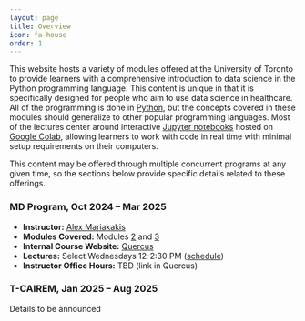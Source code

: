 ```yaml
---
layout: page
title: Overview
icon: fa-house
order: 1
---
```


This website hosts a variety of modules offered at the University of Toronto to provide learners with a comprehensive introduction to data science in the Python programming language.
This content is unique in that it is specifically designed for people who aim to use data science in healthcare.
All of the programming is done in [Python](https://www.python.org/), but the concepts covered in these modules should generalize to other popular programming languages.
Most of the lectures center around interactive [Jupyter notebooks](https://jupyter.org/) hosted on [Google Colab](https://colab.research.google.com/), allowing learners to work with code in real time with minimal setup requirements on their computers.

This content may be offered through multiple concurrent programs at any given time, so the sections below provide specific details related to these offerings.

### MD Program, Oct 2024 – Mar 2025
- **Instructor:** [Alex Mariakakis](https://mariakakis.github.io/)
- **Modules Covered:** Modules [2](module2.html) and [3](module3.html)
- **Internal Course Website:** [Quercus](https://q.utoronto.ca/courses/371302)
- **Lectures:** Select Wednesdays 12-2:30 PM ([schedule](schedules/c4m-md.html))
- **Instructor Office Hours:** TBD (link in Quercus)
<!-- - **Teaching Assistants:** [Ian Ruffolo](https://ian.ruffolo.me/) -->
<!-- - **Teaching Assistant Office Hours:** Thursdays 3–4 PM, Zoom link in Quercus -->

### T-CAIREM, Jan 2025 – Aug 2025
Details to be announced